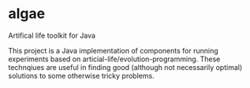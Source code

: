 # algae
Artifical life toolkit for Java

This project is a Java implementation of components for running experiments based on articial-life/evolution-programming.
These technqiues are useful in finding good (although not necessarily optimal) solutions to some otherwise tricky problems.
